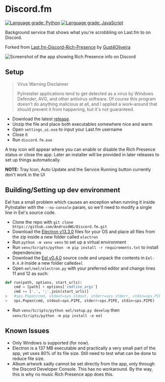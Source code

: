 # Discord.fm
[![Language grade: Python](https://img.shields.io/lgtm/grade/python/g/AndroidWG/Discord.fm.svg?logo=lgtm&logoWidth=18)](https://lgtm.com/projects/g/AndroidWG/Discord.fm/context:python)
[![Language grade: JavaScript](https://img.shields.io/lgtm/grade/javascript/g/AndroidWG/Discord.fm.svg?logo=lgtm&logoWidth=18)](https://lgtm.com/projects/g/AndroidWG/Discord.fm/context:javascript)

Background service that shows what you're scrobbling on Last.fm to on Discord.

Forked from [Last.fm-Discord-Rich-Presence](https://github.com/Gust4Oliveira/Last.fm-Discord-Rich-Presence) by [Gust4Oliveira](https://github.com/Gust4Oliveira)

![Screenshot of the app showing Rich Presence info on Discord](https://i.imgur.com/t4TCs0T.png)

## Setup


> Virus Warning Disclaimer
>
>PyInstaller applications tend to get detected as a virus by Windows Defender, AVG, and other antivirus software. Of course this program doesn't do anything malicious at all, and I applied a work-around that should prevent it from happening, but it's not guaranteed.

- Download the latest [release](https://github.com/AndroidWG/Discord.fm/releases/latest).
- Unzip the file and place both executables somewhere nice and warm
- Open `settings_ui.exe` to input your Last.fm username
- Close it
- Run `discord.fm.exe`

A tray icon will appear where you can enable or disable the Rich Presence status or close the app. Later an installer will be provided in later releases to set up things automatically.

**NOTE:** Tray Icon, Auto Update and the Service Running button currently don't work in the UI

## Building/Setting up dev environment
Eel has a small problem which causes an exception when running it inside PyInstaller with the `--no-console` param, so we'll need to modify a single line in Eel's source code.

- Clone the repo with `git clone https://github.com/AndroidWG/Discord.fm.git`
- Download the [Electron v13.3.0](https://github.com/electron/electron/releases/tag/v13.3.0) files for your OS and place all files from the zip inside a new folder called `electron`
- Run `python -m venv venv` to set up a virtual environment
- Run `venv/Scripts/python -m pip install -r requirements.txt` to install dependencies
- Download the [Eel v0.4.0](https://github.com/ChrisKnott/Eel/releases/tag/v0.14.0) source code and unpack the contents in `Eel-0.4.0` inside a new folder called`eel`
- Open `eel/eel/electron.py` with your preferred editor and change lines 11 and 12 as such:
```py
def run(path, options, start_urls):
    cmd = [path] + options['cmdline_args']
    cmd += ['.', ';'.join(start_urls)]
>   #sps.Popen(cmd, stdout=sys.stdout, stderr=sys.stderr, stdin=sps.PIPE)
>   sps.Popen(cmd, stdout=sps.PIPE, stderr=sps.PIPE, stdin=sps.PIPE)
```
- Run `venv/Scripts/python eel/setup.py develop` then `venv/Scripts/python -m pip install -e eel`

## Known Issues
- Only Windows is supported (for now).
- Electron is a 137 MB executable and practically a very small part of the app, yet uses 80% of its file size. Still need to test what can be done to reduce file size.
- Album artwork sadly cannot be set directly from the app, only through the Discord Developer Console. This has no workaround. By the way, this is why no music Rich Presence app does this.
